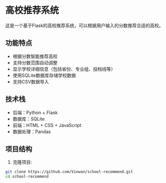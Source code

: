 # 高校推荐系统

这是一个基于Flask的高校推荐系统，可以根据用户输入的分数推荐合适的高校。

## 功能特点

- 根据分数智能推荐高校
- 支持分数范围自动调整
- 显示学校详细信息（包括省份、专业组、投档线等）
- 使用SQLite数据库存储学校数据
- 支持CSV数据导入

## 技术栈

- 后端：Python + Flask
- 数据库：SQLite
- 前端：HTML + CSS + JavaScript
- 数据处理：Pandas

## 项目结构

1. 克隆项目:
```bash
git clone https://github.com/Vinwan/school-recommend.git
cd school-recommend